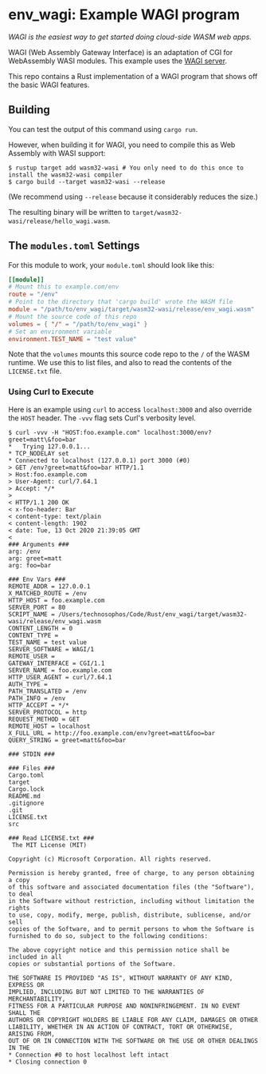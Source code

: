 # env_wagi: Example WAGI program

_WAGI is the easiest way to get started doing cloud-side WASM web apps._

WAGI (Web Assembly Gateway Interface) is an adaptation of CGI for WebAssembly WASI modules. This example uses the [WAGI server](https://github.com/deislabs/wagi).

This repo contains a Rust implementation of a WAGI program that shows off the basic WAGI features.

## Building

You can test the output of this command using `cargo run`.

However, when building it for WAGI, you need to compile this as Web Assembly with WASI support:

```
$ rustup target add wasm32-wasi # You only need to do this once to install the wasm32-wasi compiler
$ cargo build --target wasm32-wasi --release
```

(We recommend using `--release` because it considerably reduces the size.)

The resulting binary will be written to `target/wasm32-wasi/release/hello_wagi.wasm`.

## The `modules.toml` Settings

For this module to work, your `module.toml` should look like this:

```toml
[[module]]
# Mount this to example.com/env
route = "/env"
# Point to the directory that 'cargo build' wrote the WASM file
module = "/path/to/env_wagi/target/wasm32-wasi/release/env_wagi.wasm"
# Mount the source code of this repo
volumes = { "/" = "/path/to/env_wagi" }
# Set an environment variable
environment.TEST_NAME = "test value"
```

Note that the `volumes` mounts this source code repo to the `/` of the WASM runtime. We use this to list files, and also to read the contents of the `LICENSE.txt` file.

### Using Curl to Execute

Here is an example using `curl` to access `localhost:3000` and also override the `HOST` header. The `-vvv` flag sets Curl's verbosity level.

```console
$ curl -vvv -H "HOST:foo.example.com" localhost:3000/env?greet=matt\&foo=bar
*   Trying 127.0.0.1...
* TCP_NODELAY set
* Connected to localhost (127.0.0.1) port 3000 (#0)
> GET /env?greet=matt&foo=bar HTTP/1.1
> Host:foo.example.com
> User-Agent: curl/7.64.1
> Accept: */*
>
< HTTP/1.1 200 OK
< x-foo-header: Bar
< content-type: text/plain
< content-length: 1902
< date: Tue, 13 Oct 2020 21:39:05 GMT
<
### Arguments ###
arg: /env
arg: greet=matt
arg: foo=bar

### Env Vars ###
REMOTE_ADDR = 127.0.0.1
X_MATCHED_ROUTE = /env
HTTP_HOST = foo.example.com
SERVER_PORT = 80
SCRIPT_NAME = /Users/technosophos/Code/Rust/env_wagi/target/wasm32-wasi/release/env_wagi.wasm
CONTENT_LENGTH = 0
CONTENT_TYPE =
TEST_NAME = test value
SERVER_SOFTWARE = WAGI/1
REMOTE_USER =
GATEWAY_INTERFACE = CGI/1.1
SERVER_NAME = foo.example.com
HTTP_USER_AGENT = curl/7.64.1
AUTH_TYPE =
PATH_TRANSLATED = /env
PATH_INFO = /env
HTTP_ACCEPT = */*
SERVER_PROTOCOL = http
REQUEST_METHOD = GET
REMOTE_HOST = localhost
X_FULL_URL = http://foo.example.com/env?greet=matt&foo=bar
QUERY_STRING = greet=matt&foo=bar

### STDIN ###

### Files ###
Cargo.toml
target
Cargo.lock
README.md
.gitignore
.git
LICENSE.txt
src

### Read LICENSE.txt ###
 The MIT License (MIT)

Copyright (c) Microsoft Corporation. All rights reserved.

Permission is hereby granted, free of charge, to any person obtaining a copy
of this software and associated documentation files (the "Software"), to deal
in the Software without restriction, including without limitation the rights
to use, copy, modify, merge, publish, distribute, sublicense, and/or sell
copies of the Software, and to permit persons to whom the Software is
furnished to do so, subject to the following conditions:

The above copyright notice and this permission notice shall be included in all
copies or substantial portions of the Software.

THE SOFTWARE IS PROVIDED "AS IS", WITHOUT WARRANTY OF ANY KIND, EXPRESS OR
IMPLIED, INCLUDING BUT NOT LIMITED TO THE WARRANTIES OF MERCHANTABILITY,
FITNESS FOR A PARTICULAR PURPOSE AND NONINFRINGEMENT. IN NO EVENT SHALL THE
AUTHORS OR COPYRIGHT HOLDERS BE LIABLE FOR ANY CLAIM, DAMAGES OR OTHER
LIABILITY, WHETHER IN AN ACTION OF CONTRACT, TORT OR OTHERWISE, ARISING FROM,
OUT OF OR IN CONNECTION WITH THE SOFTWARE OR THE USE OR OTHER DEALINGS IN THE
* Connection #0 to host localhost left intact
* Closing connection 0
```
